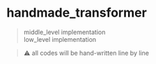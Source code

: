 # handmade_transformer
> middle_level implementation   
> low_level implementation

> ⚠️ all codes will be hand-written line by line 
